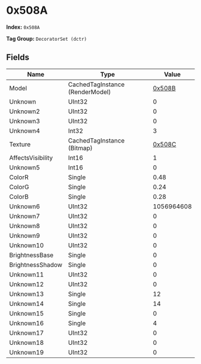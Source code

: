 # 0x508A

**Index:** ```0x508A```

**Tag Group:** ```DecoratorSet (dctr)```

## Fields

Name	| Type	| Value
---	|---	|---	|
Model	|CachedTagInstance (RenderModel)	|[0x508B](../RenderModel/508B.md)
Unknown	|UInt32	|0
Unknown2	|UInt32	|0
Unknown3	|UInt32	|0
Unknown4	|Int32	|3
Texture	|CachedTagInstance (Bitmap)	|[0x508C](../Bitmap/508C.md)
AffectsVisibility	|Int16	|1
Unknown5	|Int16	|0
ColorR	|Single	|0.48
ColorG	|Single	|0.24
ColorB	|Single	|0.28
Unknown6	|UInt32	|1056964608
Unknown7	|UInt32	|0
Unknown8	|UInt32	|0
Unknown9	|UInt32	|0
Unknown10	|UInt32	|0
BrightnessBase	|Single	|0
BrightnessShadow	|Single	|0
Unknown11	|UInt32	|0
Unknown12	|UInt32	|0
Unknown13	|Single	|12
Unknown14	|Single	|14
Unknown15	|Single	|0
Unknown16	|Single	|4
Unknown17	|UInt32	|0
Unknown18	|UInt32	|0
Unknown19	|UInt32	|0


